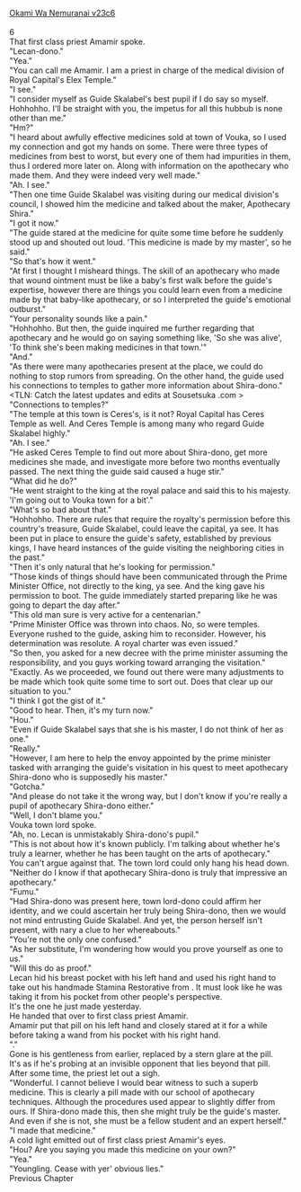 [Okami Wa Nemuranai v23c6](https://www.sousetsuka.com/2020/07/okami-wa-nemuranai-236.html)
<br/><br/>
6<br/>
That first class priest Amamir spoke.<br/>
"Lecan-dono."<br/>
"Yea."<br/>
"You can call me Amamir. I am a priest in charge of the medical division of Royal Capital's Elex Temple."<br/>
"I see."<br/>
"I consider myself as Guide Skalabel's best pupil if I do say so myself. Hohhohho. I'll be straight with you, the impetus for all this hubbub is none other than me."<br/>
"Hm?"<br/>
"I heard about awfully effective medicines sold at town of Vouka, so I used my connection and got my hands on some. There were three types of medicines from best to worst, but every one of them had impurities in them, thus I ordered more later on. Along with information on the apothecary who made them. And they were indeed very well made."<br/>
"Ah. I see."<br/>
"Then one time Guide Skalabel was visiting during our medical division's council, I showed him the medicine and talked about the maker, Apothecary Shira."<br/>
"I got it now."<br/>
"The guide stared at the medicine for quite some time before he suddenly stood up and shouted out loud. 'This medicine is made by my master', so he said."<br/>
"So that's how it went."<br/>
"At first I thought I misheard things. The skill of an apothecary who made that wound ointment must be like a baby's first walk before the guide's expertise, however there are things you could learn even from a medicine made by that baby-like apothecary, or so I interpreted the guide's emotional outburst."<br/>
"Your personality sounds like a pain."<br/>
"Hohhohho. But then, the guide inquired me further regarding that apothecary and he would go on saying something like, 'So she was alive', 'To think she's been making medicines in that town.'" <br/>
"And."<br/>
"As there were many apothecaries present at the place, we could do nothing to stop rumors from spreading. On the other hand, the guide used his connections to temples to gather more information about Shira-dono."<br/>
<TLN: Catch the latest updates and edits at Sousetsuka .com ><br/>
"Connections to temples?"<br/>
"The temple at this town is Ceres's, is it not? Royal Capital has Ceres Temple as well. And Ceres Temple is among many who regard Guide Skalabel highly."<br/>
"Ah. I see."<br/>
"He asked Ceres Temple to find out more about Shira-dono, get more medicines she made, and investigate more before two months eventually passed. The next thing the guide said caused a huge stir."<br/>
"What did he do?"<br/>
"He went straight to the king at the royal palace and said this to his majesty. 'I'm going out to Vouka town for a bit'."<br/>
"What's so bad about that."<br/>
"Hohhohho. There are rules that require the royalty's permission before this country's treasure, Guide Skalabel, could leave the capital, ya see. It has been put in place to ensure the guide's safety, established by previous kings, I have heard instances of the guide visiting the neighboring cities in the past."<br/>
"Then it's only natural that he's looking for permission."<br/>
"Those kinds of things should have been communicated through the Prime Minister Office, not directly to the king, ya see. And the king gave his permission to boot. The guide immediately started preparing like he was going to depart the day after."<br/>
"This old man sure is very active for a centenarian."<br/>
"Prime Minister Office was thrown into chaos. No, so were temples. Everyone rushed to the guide, asking him to reconsider. However, his determination was resolute. A royal charter was even issued."<br/>
"So then, you asked for a new decree with the prime minister assuming the responsibility, and you guys working toward arranging the visitation."<br/>
"Exactly. As we proceeded, we found out there were many adjustments to be made which took quite some time to sort out. Does that clear up our situation to you."<br/>
"I think I got the gist of it."<br/>
"Good to hear. Then, it's my turn now."<br/>
"Hou."<br/>
"Even if Guide Skalabel says that she is his master, I do not think of her as one."<br/>
"Really."<br/>
"However, I am here to help the envoy appointed by the prime minister tasked with arranging the guide's visitation in his quest to meet apothecary Shira-dono who is supposedly his master."<br/>
"Gotcha."<br/>
"And please do not take it the wrong way, but I don't know if you're really a pupil of apothecary Shira-dono either."<br/>
"Well, I don't blame you."<br/>
Vouka town lord spoke.<br/>
"Ah, no. Lecan is unmistakably Shira-dono's pupil."<br/>
"This is not about how it's known publicly. I'm talking about whether he's truly a learner, whether he has been taught on the arts of apothecary."<br/>
You can't argue against that. The town lord could only hang his head down.<br/>
"Neither do I know if that apothecary Shira-dono is truly that impressive an apothecary."<br/>
"Fumu."<br/>
"Had Shira-dono was present here, town lord-dono could affirm her identity, and we could ascertain her truly being Shira-dono, then we would not mind entrusting Guide Skalabel. And yet, the person herself isn't present, with nary a clue to her whereabouts."<br/>
"You're not the only one confused."<br/>
"As her substitute, I'm wondering how would you prove yourself as one to us."<br/>
"Will this do as proof."<br/>
Lecan hid his breast pocket with his left hand and used his right hand to take out his handmade Stamina Restorative from <Storage>. It must look like he was taking it from his pocket from other people's perspective.<br/>
It's the one he just made yesterday.<br/>
He handed that over to first class priest Amamir.<br/>
Amamir put that pill on his left hand and closely stared at it for a while before taking a wand from his pocket with his right hand.<br/>
"<Analysis>."<br/>
Gone is his gentleness from earlier, replaced by a stern glare at the pill.<br/>
It's as if he's probing at an invisible opponent that lies beyond that pill.<br/>
After some time, the priest let out a sigh.<br/>
"Wonderful. I cannot believe I would bear witness to such a superb medicine. This is clearly a pill made with our school of apothecary techniques. Although the procedures used appear to slightly differ from ours. If Shira-dono made this, then she might truly be the guide's master. And even if she is not, she must be a fellow student and an expert herself."<br/>
"I made that medicine."<br/>
A cold light emitted out of first class priest Amamir's eyes.<br/>
"Hou? Are you saying you made this medicine on your own?"<br/>
"Yea."<br/>
"Youngling. Cease with yer' obvious lies."<br/>
Previous Chapter<br/>
